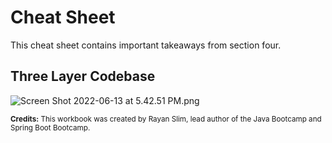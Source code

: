# Cheat Sheet

This cheat sheet contains important takeaways from section four.

## Three Layer Codebase
![Screen Shot 2022-06-13 at 5.42.51 PM.png](https://firebasestorage.googleapis.com/v0/b/learnthepart-75aed.appspot.com/o/images%2F0a997c52-2780-433a-a18c-0ddd4d286883?alt=media&token=6574e7be-1454-47c7-83e7-92182972de99)

<sup>**Credits:** This workbook was created by Rayan Slim, lead author of the Java Bootcamp and Spring Boot Bootcamp.</sup>
